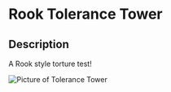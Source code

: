 # Rook Tolerance Tower

## Description
A Rook style torture test!

![Picture of Tolerance Tower](https://github.com/Leviathan3DPrinting/Rook-3D-Printer-ROD-MOD/blob/Rook-3D-Printer/Rook_Tolerance_Tower/Calibration_TOWER.png)